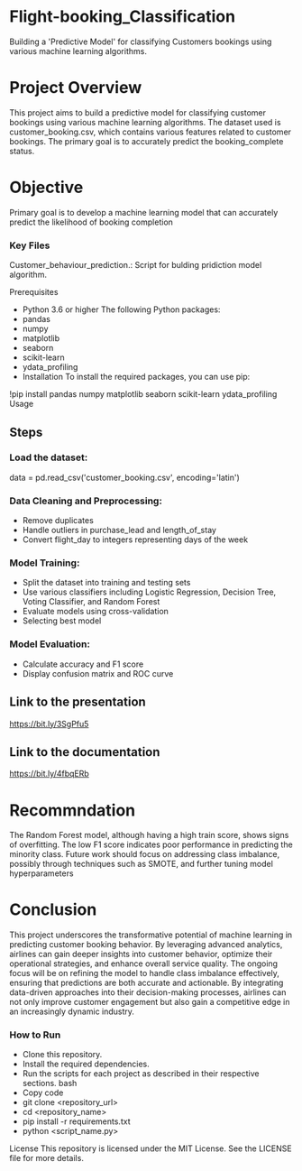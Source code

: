 # Flight-booking_Classification
Building a 'Predictive Model' for classifying Customers bookings using various machine learning algorithms.

# Project Overview
This project aims to build a predictive model for classifying customer bookings using various machine learning algorithms. The dataset used is customer_booking.csv, which contains various features related to customer bookings. The primary goal is to accurately predict the booking_complete status.
# Objective
 Primary goal is to develop a machine learning model that can accurately predict the likelihood of booking completion

### Key Files
Customer_behaviour_prediction.: Script for bulding pridiction model algorithm.

Prerequisites
- Python 3.6 or higher
The following Python packages:
- pandas
- numpy
- matplotlib
- seaborn
- scikit-learn
- ydata_profiling
- Installation
To install the required packages, you can use pip:

!pip install pandas numpy matplotlib seaborn scikit-learn ydata_profiling
Usage

## Steps
### Load the dataset:
data = pd.read_csv('customer_booking.csv', encoding='latin')

### Data Cleaning and Preprocessing:

- Remove duplicates
- Handle outliers in purchase_lead and length_of_stay
- Convert flight_day to integers representing days of the week

### Model Training:

- Split the dataset into training and testing sets
- Use various classifiers including Logistic Regression, Decision Tree, Voting Classifier, and Random Forest
- Evaluate models using cross-validation
- Selecting best model

### Model Evaluation:

- Calculate accuracy and F1 score
- Display confusion matrix and ROC curve

## Link to the presentation
https://bit.ly/3SgPfu5

## Link to the documentation
https://bit.ly/4fbqERb

# Recommndation 
The Random Forest model, although having a high train score, shows signs of overfitting. The low F1 score indicates poor performance in predicting the minority class. Future work should focus on addressing class imbalance, possibly through techniques such as SMOTE, and further tuning model hyperparameters

# Conclusion
This project underscores the transformative potential of machine learning in predicting customer booking behavior. By leveraging advanced analytics, airlines can gain deeper insights into customer behavior, optimize their operational strategies, and enhance overall service quality. The ongoing focus will be on refining the model to handle class imbalance effectively, ensuring that predictions are both accurate and actionable.
By integrating data-driven approaches into their decision-making processes, airlines can not only improve customer engagement but also gain a competitive edge in an increasingly dynamic industry.


### How to Run
- Clone this repository.
- Install the required dependencies.
- Run the scripts for each project as described in their respective sections.
bash
- Copy code
- git clone <repository_url>
- cd <repository_name>
- pip install -r requirements.txt
- python <script_name.py>

License
This repository is licensed under the MIT License. See the LICENSE file for more details.
